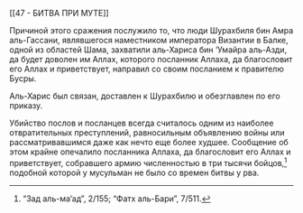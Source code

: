 [[47 - БИТВА ПРИ МУТЕ]]

Причиной этого сражения послужило то, что люди Шурахбиля бин Амра аль-Гассани, являвшегося наместником императора Византии в Балке, одной из областей Шама, захватили аль-Хариса бин ‘Умайра аль-Азди, да будет доволен им Аллах, которого посланник Аллаха, да благословит его Аллах и приветствует, направил со своим посланием к правителю Бусры.

Аль-Харис был связан, доставлен к Шурахбилю и обезглавлен по его приказу.

Убийство послов и посланцев всегда считалось одним из наиболее отвратительных преступлений, равносильным объявлению войны или рассматривавшимся даже как нечто еще более худшее. Сообщение об этом крайне опечалило посланника Аллаха, да благословит его Аллах и приветствует, собравшего армию численностью в три тысячи бойцов,[^1] подобной которой у мусульман не было со времен битвы у рва.

[^1]: “Зад аль-ма‘ад”, 2/155; “Фатх аль-Бари”, 7/511.


